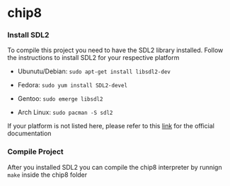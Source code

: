 # chip8

### Install SDL2

To compile this project you need to have the SDL2 library installed. Follow the 
instructions to install SDL2 for your respective platform

- Ubunutu/Debian:
    `sudo apt-get install libsdl2-dev`

- Fedora:
    `sudo yum install SDL2-devel`

- Gentoo:
    `sudo emerge libsdl2`

- Arch Linux:
    `sudo pacman -S sdl2`

If your platform is not listed here, please refer to this [link](https://wiki.libsdl.org/Installation) for the official 
documentation

### Compile Project

After you installed SDL2 you can compile the chip8 interpreter by runnign `make` 
inside the chip8 folder
